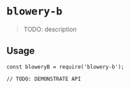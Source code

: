 # `blowery-b`

> TODO: description

## Usage

```
const bloweryB = require('blowery-b');

// TODO: DEMONSTRATE API
```

